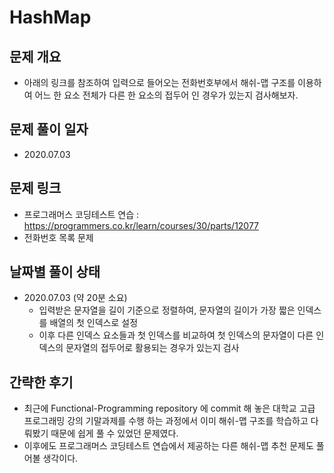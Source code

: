 # HashMap
## 문제 개요
- 아래의 링크를 참조하여 입력으로 들어오는 전화번호부에서 해쉬-맵 구조를 이용하여 어느 한 요소 전체가 다른 한 요소의 접두어 인 경우가 있는지 검사해보자. 
## 문제 풀이 일자
- 2020.07.03
## 문제 링크
- 프로그래머스 코딩테스트 연습 : <https://programmers.co.kr/learn/courses/30/parts/12077>
- 전화번호 목록 문제
## 날짜별 풀이 상태
- 2020.07.03 (약 20분 소요)
  - 입력받은 문자열을 길이 기준으로 정렬하여, 문자열의 길이가 가장 짧은 인덱스를 배열의 첫 인덱스로 설정
  - 이후 다른 인덱스 요소들과 첫 인덱스를 비교하여 첫 인덱스의 문자열이 다른 인덱스의 문자열의 접두어로 활용되는 경우가 있는지 검사
## 간략한 후기
- 최근에 Functional-Programming repository 에 commit 해 놓은 대학교 고급 프로그래밍 강의 기말과제를 수행 하는 과정에서 이미 해쉬-맵 구조를 학습하고 다뤄봤기 때문에 쉽게 풀 수 있었던 문제였다.
- 이후에도 프로그래머스 코딩테스트 연습에서 제공하는 다른 해쉬-맵 추천 문제도 풀어볼 생각이다.
